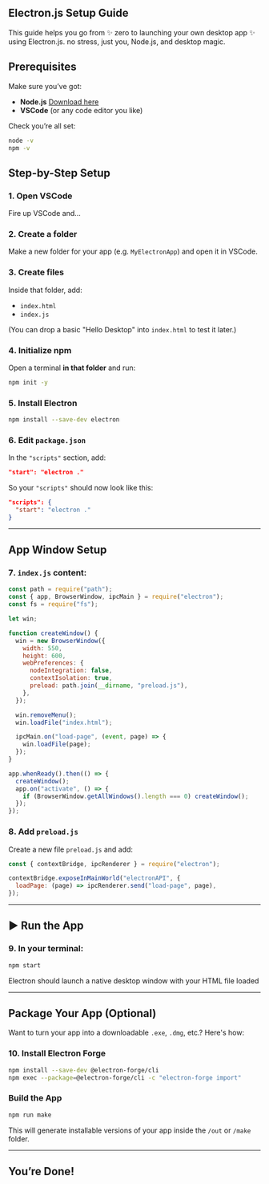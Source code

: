 ## Electron.js Setup Guide

This guide helps you go from ✨ zero to launching your own desktop app ✨ using Electron.js. no stress, just you, Node.js, and desktop magic.


##  Prerequisites

Make sure you’ve got:

- **Node.js**  [Download here](https://nodejs.org/)
- **VSCode** (or any code editor you like)

Check you’re all set:

```bash
node -v
npm -v
```


##  Step-by-Step Setup

### 1️. Open VSCode  
Fire up VSCode and…

### 2️. Create a folder  
Make a new folder for your app (e.g. `MyElectronApp`) and open it in VSCode.

### 3️. Create files  
Inside that folder, add:

- `index.html`
- `index.js`

(You can drop a basic "Hello Desktop" into `index.html` to test it later.)

### 4️. Initialize npm  
Open a terminal **in that folder** and run:

```bash
npm init -y
```

### 5️. Install Electron

```bash
npm install --save-dev electron
```

### 6️. Edit `package.json`  
In the `"scripts"` section, add:

```json
"start": "electron ."
```

So your `"scripts"` should now look like this:

```json
"scripts": {
  "start": "electron ."
}
```

---

##  App Window Setup

### 7️. `index.js` content:

```js
const path = require("path");
const { app, BrowserWindow, ipcMain } = require("electron");
const fs = require("fs");

let win;

function createWindow() {
  win = new BrowserWindow({
    width: 550,
    height: 600,
    webPreferences: {
      nodeIntegration: false,
      contextIsolation: true,
      preload: path.join(__dirname, "preload.js"),
    },
  });

  win.removeMenu();
  win.loadFile("index.html");

  ipcMain.on("load-page", (event, page) => {
    win.loadFile(page);
  });
}

app.whenReady().then(() => {
  createWindow();
  app.on("activate", () => {
    if (BrowserWindow.getAllWindows().length === 0) createWindow();
  });
});
```

### 8️. Add `preload.js`

Create a new file `preload.js` and add:

```js
const { contextBridge, ipcRenderer } = require("electron");

contextBridge.exposeInMainWorld("electronAPI", {
  loadPage: (page) => ipcRenderer.send("load-page", page),
});
```

---

## ▶️ Run the App

### 9️. In your terminal:

```bash
npm start
```

Electron should launch a native desktop window with your HTML file loaded 

---

##  Package Your App (Optional)

Want to turn your app into a downloadable `.exe`, `.dmg`, etc.? Here's how:

### 10. Install Electron Forge

```bash
npm install --save-dev @electron-forge/cli
npm exec --package=@electron-forge/cli -c "electron-forge import"
```

###  Build the App

```bash
npm run make
```

This will generate installable versions of your app inside the `/out` or `/make` folder.

---

## You’re Done!

